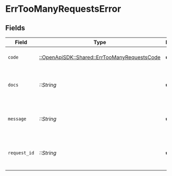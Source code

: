 # ErrTooManyRequestsError


## Fields

| Field                                                                                         | Type                                                                                          | Required                                                                                      | Description                                                                                   | Example                                                                                       |
| --------------------------------------------------------------------------------------------- | --------------------------------------------------------------------------------------------- | --------------------------------------------------------------------------------------------- | --------------------------------------------------------------------------------------------- | --------------------------------------------------------------------------------------------- |
| `code`                                                                                        | [::OpenApiSDK::Shared::ErrTooManyRequestsCode](../../models/shared/errtoomanyrequestscode.md) | :heavy_check_mark:                                                                            | A machine readable error code.                                                                | TOO_MANY_REQUESTS                                                                             |
| `docs`                                                                                        | *::String*                                                                                    | :heavy_check_mark:                                                                            | A link to our documentation with more details about this error code                           | https://bannerify.co/docs/api-reference/errors/code/TOO_MANY_REQUESTS                         |
| `message`                                                                                     | *::String*                                                                                    | :heavy_check_mark:                                                                            | A human readable explanation of what went wrong                                               |                                                                                               |
| `request_id`                                                                                  | *::String*                                                                                    | :heavy_check_mark:                                                                            | Please always include the requestId in your error report                                      | req:1234                                                                                      |